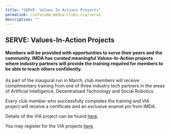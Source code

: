 ```yaml
---
title: "SERVE: Values In Actions Projects"
permalink: /infocomm-media-clubs-cca/serve
description: ""
---
```





## SERVE: Values-In-Action Projects

#### Members will be provided with opportunities to serve their peers and the community. IMDA has curated meaningful Values-In-Action projects where industry partners will provide the training required for members to be able to teach others confidently.

As part of the inaugural run in March, club members will receive complimentary training from one of three industry tech partners in the areas of Artificial Intelligence, Decentralised Technology and Social Robotics. 

Every club member who successfully completes the training and VIA project will receive a certificate and an exclusive enamel pin from IMDA.

Details of the VIA project can be found [here](/files/icm-learning-roadmap/VIA%20EDM%20Attachment.pdf).

You may register for the VIA projects [here](https://form.gov.sg/#!/61c41737ef72800012a47858).